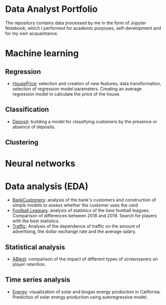 # Data Analyst Portfolio
The repository contains data processed by me in the form of Jupyter Notebook, which I performed for academic purposes, self-development and for my own acquaintance.

# Machine learning

## Regression
- [HousePrice](https://github.com/antonshuliak/DS-Portfolio/blob/master/Price.ipynb): selection and creation of new features, data transformation, selection of regression model parameters. Creating an average regression model to calculate the price of the house.
## Classification
- [Deposit](https://github.com/antonshuliak/DS-Portfolio/blob/master/Deposit.ipynb): building a model for classifying customers by the presence or absence of deposits.
## Clustering

# Neural networks

# Data analysis (EDA)

- [BankCustomers](https://github.com/antonshuliak/DS-Portfolio/blob/master/CardCustomer.ipynb): analysis of the bank's customers and construction of simple models to assess whether the customer uses the card
- [Football Leagues](https://github.com/antonshuliak/DS-Portfolio/blob/master/Football.ipynb): analysis of statistics of the best football leagues. Comparison of differences between 2018 and 2019. Search for players with the best statistics.
- [Traffic](https://github.com/antonshuliak/DS-Portfolio/blob/master/Traffic.ipynb): Analysis of the dependence of traffic on the amount of advertising, the dollar exchange rate and the average salary.

## Statistical analysis
- [ABtest](https://github.com/antonshuliak/DS-Portfolio/blob/master/ABtest.ipynb): comparison of the impact of different types of screensavers on player retention.

## Time series analysis
- [Energy](https://github.com/antonshuliak/DS-Portfolio/blob/master/PVEnergy.ipynb): visualization of solar and biogas energy production in California. Prediction of solar energy production using autoregressive model.
